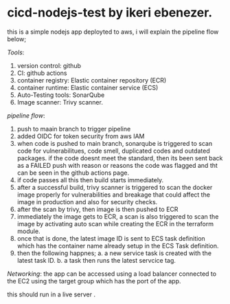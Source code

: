 # cicd-nodejs-test by ikeri ebenezer.

this is a simple nodejs app  deployted to aws, i will explain the pipeline flow below;

*Tools*:
1. version control: github
2. CI: github actions 
3. container registry: Elastic container repository (ECR)
4. container runtime: Elastic container service (ECS)
5. Auto-Testing tools: SonarQube
6. Image scanner: Trivy scanner.

*pipeline flow*:
1. push to maain branch to trigger pipeline
2. added OIDC for token security from aws IAM
3. when code is pushed to main branch, sonarqube is triggered to scan code for vulnerabilitues, code smell, duplicated codes and outdated packages.
if the code doesnt meet the standard, then its been sent back as a FAILED push with reason or reasons the code was flagged and tht can be seen in the github actions page.
5. if code passes all this then build starts immediately.
6. after a successful build, trivy scanner is triggered to scan the docker image properly for vulnerabilities and breakage that could affect the image in production and also for security checks.
7. after the scan by trivy, then image is then pushed to ECR
8. immediately the image gets to ECR, a scan is also triggered to scan the image by activating auto scan while creating the ECR in the terraform module.
9. once that is done, the latest image ID is sent to ECS task definition which has the container name already setup in the ECS Task definition.
10. then the following happnes;
a. a new service task is created with the latest task ID.
b. a task then runs the latest servcice tag.

*Networking*:
the app can be accessed using a load balancer connected to the EC2 using the target group which has the port of the app.

this should run in a live server .



